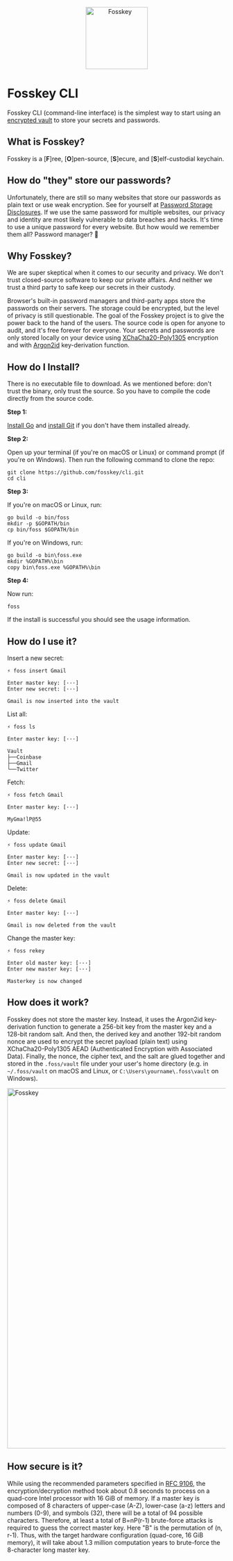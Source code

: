 <p align="center">
  <a href="https://fosskey.com">
    <img alt="Fosskey" src="https://user-images.githubusercontent.com/508043/210156279-fce2059d-4715-46a7-94e9-35f1d67ea431.png" width="143" />
  </a>
</p>

# Fosskey CLI

Fosskey CLI (command-line interface) is the simplest way to start using an [encrypted vault][vault-repo] to store your secrets and passwords.

## What is Fosskey?

Fosskey is a [**F**]ree, [**O**]pen-source, [**S**]ecure, and [**S**]elf-custodial keychain.

## How do "they" store our passwords?

Unfortunately, there are still so many websites that store our passwords as plain text or use weak encryption. See for yourself at [Password Storage Disclosures](https://pulse.michalspacek.cz/passwords/storages). If we use the same password for multiple websites, our privacy and identity are most likely vulnerable to data breaches and hacks. It's time to use a unique password for every website. But how would we remember them all? Password manager? 🤔

## Why Fosskey?

We are super skeptical when it comes to our security and privacy. We don't trust closed-source software to keep our private affairs. And neither we trust a third party to safe keep our secrets in their custody.

Browser's built-in password managers and third-party apps store the passwords on their servers. The storage could be encrypted, but the level of privacy is still questionable. The goal of the Fosskey project is to give the power back to the hand of the users. The source code is open for anyone to audit, and it's free forever for everyone. Your secrets and passwords are only stored locally on your device using [XChaCha20-Poly1305][chacha20-poly1305] encryption and with [Argon2id][argon2] key-derivation function.

## How do I Install?

There is no executable file to download. As we mentioned before: don't trust the binary, only trust the source. So you have to compile the code directly from the source code.

**Step 1:**

[Install Go](https://go.dev/) and [install Git](https://git-scm.com/) if you don't have them installed already.

**Step 2:**

Open up your terminal (if you're on macOS or Linux) or command prompt (if you're on Windows). Then run the following command to clone the repo:

```
git clone https://github.com/fosskey/cli.git
cd cli
```

**Step 3:**

If you're on macOS or Linux, run:

```
go build -o bin/foss
mkdir -p $GOPATH/bin
cp bin/foss $GOPATH/bin
```

If you're on Windows, run:

```
go build -o bin\foss.exe
mkdir %GOPATH%\bin
copy bin\foss.exe %GOPATH%\bin
```

**Step 4:**

Now run:

```
foss
```

If the install is successful you should see the usage information.

## How do I use it?

Insert a new secret:

```
⚡ foss insert Gmail

Enter master key: [···]
Enter new secret: [···]

Gmail is now inserted into the vault
```

List all:

```
⚡ foss ls

Enter master key: [···]

Vault
├──Coinbase
├──Gmail
└──Twitter
```

Fetch:

```
⚡ foss fetch Gmail

Enter master key: [···]

MyGma!lP@55
```

Update:

```
⚡ foss update Gmail

Enter master key: [···]
Enter new secret: [···]

Gmail is now updated in the vault
```

Delete:

```
⚡ foss delete Gmail

Enter master key: [···]

Gmail is now deleted from the vault
```

Change the master key:

```
⚡ foss rekey

Enter old master key: [···]
Enter new master key: [···]

Masterkey is now changed
```

## How does it work?

Fosskey does not store the master key. Instead, it uses the Argon2id key-derivation function to generate a 256-bit key from the master key and a 128-bit random salt. And then, the derived key and another 192-bit random nonce are used to encrypt the secret payload (plain text) using XChaCha20-Poly1305 AEAD (Authenticated Encryption with Associated Data). Finally, the nonce, the cipher text, and the salt are glued together and stored in the `.foss/vault` file under your user's home directory (e.g. in `~/.foss/vault` on macOS and Linux, or `C:\Users\yourname\.foss\vault` on Windows).

<p align="left">
  <a href="https://fosskey.com">
    <img alt="Fosskey" src="https://user-images.githubusercontent.com/508043/210265188-671411b3-433c-4713-8734-1b1b8ee07d76.png" width="830" />
  </a>
</p>

## How secure is it?

While using the recommended parameters specified in [RFC 9106][rfc9106-params], the encryption/decryption method took about 0.8 seconds to process on a quad-core Intel processor with 16 GiB of memory. If a master key is composed of 8 characters of upper-case (A-Z), lower-case (a-z) letters and numbers (0-9), and symbols (32), there will be a total of 94 possible characters. Therefore, at least a total of B=nP(r-1) brute-force attacks is required to guess the correct master key. Here "B" is the permutation of (n, r-1). Thus, with the target hardware configuration (quad-core, 16 GiB memory), it will take about 1.3 million computation years to brute-force the 8-character long master key.

[vault-repo]: https://github.com/fosskey/vault
[chacha20-poly1305]: https://en.wikipedia.org/wiki/ChaCha20-Poly1305
[argon2]: https://en.wikipedia.org/wiki/Argon2
[rfc9106-params]: https://www.rfc-editor.org/rfc/rfc9106.html#name-parameter-choice
